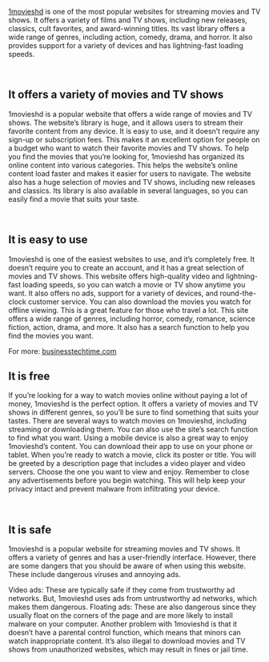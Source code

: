 <p><a href="https://businesstechtime.com/1movieshd/">1movieshd</a> is one of the most popular websites for streaming movies and TV shows. It offers a variety of films and TV shows, including new releases, classics, cult favorites, and award-winning titles. Its vast library offers a wide range of genres, including action, comedy, drama, and horror. It also provides support for a variety of devices and has lightning-fast loading speeds.</p>
<p><br></p>
<h2>It offers a variety of movies and TV shows</h2>
<p>1movieshd is a popular website that offers a wide range of movies and TV shows. The website&rsquo;s library is huge, and it allows users to stream their favorite content from any device. It is easy to use, and it doesn&rsquo;t require any sign-up or subscription fees. This makes it an excellent option for people on a budget who want to watch their favorite movies and TV shows. To help you find the movies that you&rsquo;re looking for, 1movieshd has organized its online content into various categories. This helps the website&rsquo;s online content load faster and makes it easier for users to navigate. The website also has a huge selection of movies and TV shows, including new releases and classics. Its library is also available in several languages, so you can easily find a movie that suits your taste.</p>
<p><br></p>
<h2>It is easy to use</h2>
<p>1movieshd is one of the easiest websites to use, and it&rsquo;s completely free. It doesn&rsquo;t require you to create an account, and it has a great selection of movies and TV shows. This website offers high-quality video and lightning-fast loading speeds, so you can watch a movie or TV show anytime you want. It also offers no ads, support for a variety of devices, and round-the-clock customer service. You can also download the movies you watch for offline viewing. This is a great feature for those who travel a lot. This site offers a wide range of genres, including horror, comedy, romance, science fiction, action, drama, and more. It also has a search function to help you find the movies you want.</p>
<p>For more:&nbsp;<a href="https://businesstechtime.com/">businesstechtime.com</a></p>
<h2>It is free</h2>
<p>If you&rsquo;re looking for a way to watch movies online without paying a lot of money, 1movieshd is the perfect option. It offers a variety of movies and TV shows in different genres, so you&rsquo;ll be sure to find something that suits your tastes. There are several ways to watch movies on 1movieshd, including streaming or downloading them. You can also use the site&rsquo;s search function to find what you want. Using a mobile device is also a great way to enjoy 1movieshd&rsquo;s content. You can download their app to use on your phone or tablet. When you&rsquo;re ready to watch a movie, click its poster or title. You will be greeted by a description page that includes a video player and video servers. Choose the one you want to view and enjoy. Remember to close any advertisements before you begin watching. This will help keep your privacy intact and prevent malware from infiltrating your device.</p>
<p><br></p>
<h2>It is safe</h2>
<p>1movieshd is a popular website for streaming movies and TV shows. It offers a variety of genres and has a user-friendly interface. However, there are some dangers that you should be aware of when using this website. These include dangerous viruses and annoying ads.</p>
<p>Video ads: These are typically safe if they come from trustworthy ad networks. But, 1movieshd uses ads from untrustworthy ad networks, which makes them dangerous. Floating ads: These are also dangerous since they usually float on the corners of the page and are more likely to install malware on your computer. Another problem with 1movieshd is that it doesn&rsquo;t have a parental control function, which means that minors can watch inappropriate content. It&rsquo;s also illegal to download movies and TV shows from unauthorized websites, which may result in fines or jail time.</p>

